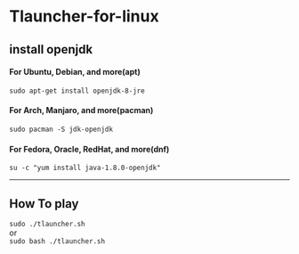 # Tlauncher-for-linux

## install openjdk
#### For Ubuntu, Debian, and more(apt)
`sudo apt-get install openjdk-8-jre`

#### For Arch, Manjaro, and more(pacman)
`sudo pacman -S jdk-openjdk`

#### For Fedora, Oracle, RedHat, and more(dnf)
`su -c "yum install java-1.8.0-openjdk"`

*******************************************

## How To play
`sudo ./tlauncher.sh`  
or  
`sudo bash ./tlauncher.sh`

